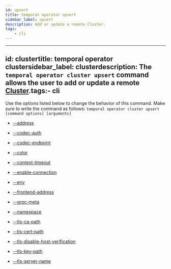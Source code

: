```yaml
---
id: upsert
title: temporal operator upsert
sidebar_label: upsert
description: Add or update a remote Cluster.
tags:
	- cli
---
```


---

## id: clustertitle: temporal operator clustersidebar_label: clusterdescription: The `temporal operator cluster upsert` command allows the user to add or update a remote [Cluster](/concepts/what-is-a-temporal-cluster).tags:- cli

Use the options listed below to change the behavior of this command.
Make sure to write the command as follows:
`temporal operator cluster upsert [command options] [arguments]`

- [--address](/cmd-options/address)

- [--codec-auth](/cmd-options/codec-auth)

- [--codec-endpoint](/cmd-options/codec-endpoint)

- [--color](/cmd-options/color)

- [--context-timeout](/cmd-options/context-timeout)

- [--enable-connection](/cmd-options/enable-connection)

- [--env](/cmd-options/env)

- [--frontend-address](/cmd-options/frontend-address)

- [--grpc-meta](/cmd-options/grpc-meta)

- [--namespace](/cmd-options/namespace)

- [--tls-ca-path](/cmd-options/tls-ca-path)

- [--tls-cert-path](/cmd-options/tls-cert-path)

- [--tls-disable-host-verification](/cmd-options/tls-disable-host-verification)

- [--tls-key-path](/cmd-options/tls-key-path)

- [--tls-server-name](/cmd-options/tls-server-name)
